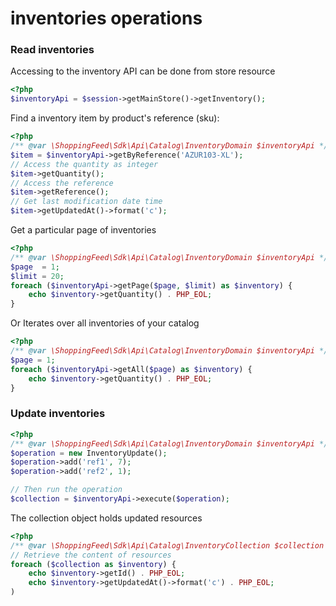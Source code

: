 # inventories operations

### Read inventories

Accessing to the inventory API can be done from store resource

```php
<?php
$inventoryApi = $session->getMainStore()->getInventory();
```

Find a inventory item by product's reference (sku):

```php
<?php
/** @var \ShoppingFeed\Sdk\Api\Catalog\InventoryDomain $inventoryApi */
$item = $inventoryApi->getByReference('AZUR103-XL');
// Access the quantity as integer
$item->getQuantity();
// Access the reference
$item->getReference();
// Get last modification date time
$item->getUpdatedAt()->format('c');
```

Get a particular page of inventories

```php
<?php
/** @var \ShoppingFeed\Sdk\Api\Catalog\InventoryDomain $inventoryApi */
$page  = 1;
$limit = 20;
foreach ($inventoryApi->getPage($page, $limit) as $inventory) {
	echo $inventory->getQuantity() . PHP_EOL;
}
```

Or Iterates over all inventories of your catalog

```php
<?php
/** @var \ShoppingFeed\Sdk\Api\Catalog\InventoryDomain $inventoryApi */
$page = 1;
foreach ($inventoryApi->getAll($page) as $inventory) {
	echo $inventory->getQuantity() . PHP_EOL;
}
```

### Update inventories


```php
<?php
/** @var \ShoppingFeed\Sdk\Api\Catalog\InventoryDomain $inventoryApi */
$operation = new InventoryUpdate();
$operation->add('ref1', 7);
$operation->add('ref2', 1);

// Then run the operation
$collection = $inventoryApi->execute($operation);
```

The collection object holds updated resources

```php
<?php
/** @var \ShoppingFeed\Sdk\Api\Catalog\InventoryCollection $collection */
// Retrieve the content of resources
foreach ($collection as $inventory) {
	echo $inventory->getId() . PHP_EOL;
	echo $inventory->getUpdatedAt()->format('c') . PHP_EOL;
)
```
